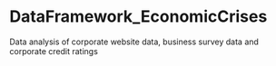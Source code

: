 # DataFramework_EconomicCrises
Data analysis of corporate website data, business survey data and corporate credit ratings
